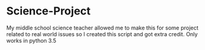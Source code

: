 # Science-Project
My middle school science teacher allowed me to make this for some project related to real world issues so I created this script and got extra credit. Only works in python 3.5
